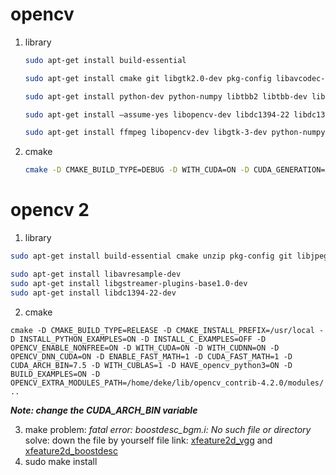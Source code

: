 # opencv

1. library

   ```bash
   sudo apt-get install build-essential
   
   sudo apt-get install cmake git libgtk2.0-dev pkg-config libavcodec-dev libavformat-dev libswscale-dev
   
   sudo apt-get install python-dev python-numpy libtbb2 libtbb-dev libjpeg-dev libpng-dev libtiff-dev libjasper-dev libdc1394-22-dev
   
   sudo apt-get install –assume-yes libopencv-dev libdc1394-22 libdc1394-22-dev libjpeg-dev libpng12-dev libtiff5-dev libjasper-dev libavcodec-dev libavformat-dev libswscale-dev libxine2-dev libgstreamer0.10-dev libgstreamer-plugins-base0.10-dev libv4l-dev libtbb-dev libqt4-dev libfaac-dev libmp3lame-dev libopencore-amrnb-dev libopencore-amrwb-dev libtheora-dev libvorbis-dev libxvidcore-dev x264 v4l-utils unzip
   
   sudo apt-get install ffmpeg libopencv-dev libgtk-3-dev python-numpy python3-numpy libdc1394-22 libdc1394-22-dev libjpeg-dev libpng12-dev libtiff5-dev libjasper-dev libavcodec-dev libavformat-dev libswscale-dev libxine2-dev libgstreamer1.0-dev libgstreamer-plugins-base1.0-dev libv4l-dev libtbb-dev qtbase5-dev libfaac-dev libmp3lame-dev libopencore-amrnb-dev
   ```

2. cmake

   ```bash
   cmake -D CMAKE_BUILD_TYPE=DEBUG -D WITH_CUDA=ON -D CUDA_GENERATION=Auto -D ENABLE_FAST_MATH=1 -D WITH_CUBLAS=1 -D WITH_CUDNN=0N -D WITH_OPENCL=ON -D INSTALL_PYTHON_EXAMPLES=ON -D OPENCV_EXTRA_MODULES_PATH=../opencv_contrib/modules -D BUILD_EXAMPLES=ON -D WITH_NVCUVID=OFF ..
   ```

# opencv 2

1. library
``` bash
sudo apt-get install build-essential cmake unzip pkg-config git libjpeg-dev libpng-dev libtiff-dev libavcodec-dev libavformat-dev libswscale-dev libv4l-dev libxvidcore-dev libx264-dev libgtk-3-dev libatlas-base-dev gfortran python3-dev

sudo apt-get install libavresample-dev 
sudo apt-get install libgstreamer-plugins-base1.0-dev 
sudo apt-get install libdc1394-22-dev

```
   
2. cmake
```
cmake -D CMAKE_BUILD_TYPE=RELEASE -D CMAKE_INSTALL_PREFIX=/usr/local -D INSTALL_PYTHON_EXAMPLES=ON -D INSTALL_C_EXAMPLES=OFF -D OPENCV_ENABLE_NONFREE=ON -D WITH_CUDA=ON -D WITH_CUDNN=ON -D OPENCV_DNN_CUDA=ON -D ENABLE_FAST_MATH=1 -D CUDA_FAST_MATH=1 -D CUDA_ARCH_BIN=7.5 -D WITH_CUBLAS=1 -D HAVE_opencv_python3=ON -D BUILD_EXAMPLES=ON -D OPENCV_EXTRA_MODULES_PATH=/home/deke/lib/opencv_contrib-4.2.0/modules/ ..
```
***Note: change the CUDA_ARCH_BIN variable***

3. make
problem: *fatal error: boostdesc_bgm.i: No such file or directory*
solve: down the file by yourself
file link: [xfeature2d_vgg](https://github.com/opencv/opencv_3rdparty/tree/contrib_xfeatures2d_vgg_20160317) and [xfeature2d_boostdesc](https://github.com/opencv/opencv_3rdparty/tree/contrib_xfeatures2d_boostdesc_20161012)
4. sudo make install


